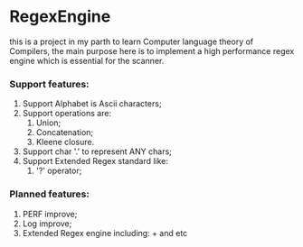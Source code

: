 # RegexEngine
  this is a project in my parth to learn Computer language theory of Compilers, the main purpose here is to implement a high performance regex engine which is essential for the scanner. 
  
###  Support features:
  1. Support Alphabet is Ascii characters;
  2. Support operations are: 
     1. Union;
     2. Concatenation;
     3. Kleene closure.
  3. Support char '.' to represent ANY chars;
  4. Support Extended Regex standard like:
     1. '?' operator;

### Planned features:
  1. PERF improve;
  2. Log improve;
  3. Extended Regex engine including: + and etc
